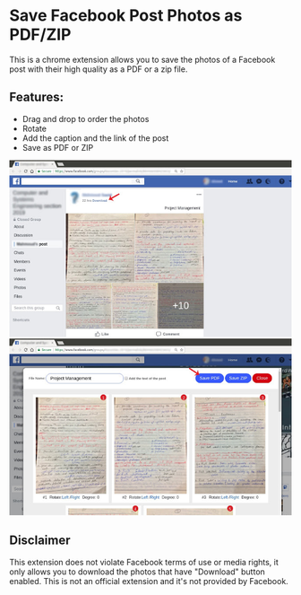 # Save Facebook Post Photos as PDF/ZIP
This is a chrome extension allows you to save the photos of a Facebook post with their high quality as a PDF or a zip file.

## Features:
- Drag and drop to order the photos
- Rotate
- Add the caption and the link of the post
- Save as PDF or ZIP

![](screenshots/1.jpg) 
![](screenshots/2.jpg) 

## Disclaimer
This extension does not violate Facebook terms of use or media rights, it only allows you to download the photos that have "Download" button enabled.
This is not an official extension and it's not provided by Facebook.

